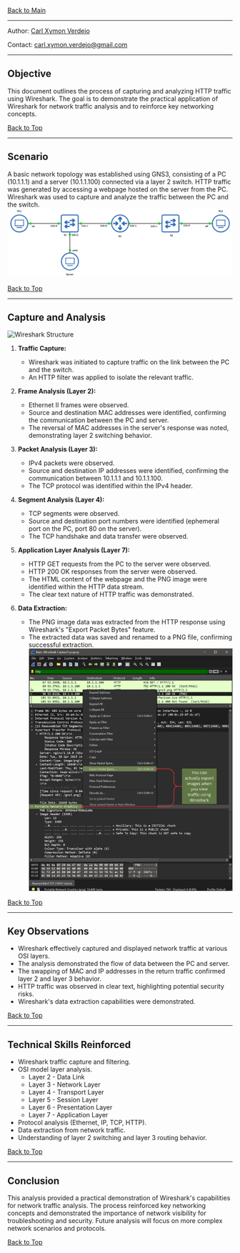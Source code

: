 <a name="top"></a>
[Back to Main](https://github.com/caxylive/Net_Projects/blob/main/README.md)

---

Author: [Carl Xymon Verdejo](https://hardworking-lion-z4sd3b.mystrikingly.com/)

Contact: carl.xymon.verdejo@gmail.com

---

## Objective

This document outlines the process of capturing and analyzing HTTP traffic using Wireshark. The goal is to demonstrate the practical application of Wireshark for network traffic analysis and to reinforce key networking concepts.

[Back to Top](#top)

---

## Scenario

A basic network topology was established using GNS3, consisting of a PC (10.1.1.1) and a server (10.1.1.100) connected via a layer 2 switch. HTTP traffic was generated by accessing a webpage hosted on the server from the PC. Wireshark was used to capture and analyze the traffic between the PC and the switch.
![Network Topology](screenshot/network-topology.png)

[Back to Top](#top)

---

## Capture and Analysis

![Wireshark Structure](screenshot/wireshark-packet-detail-panel.png)

1.  **Traffic Capture:**
    * Wireshark was initiated to capture traffic on the link between the PC and the switch.
    * An HTTP filter was applied to isolate the relevant traffic.

2.  **Frame Analysis (Layer 2):**
    * Ethernet II frames were observed.
    * Source and destination MAC addresses were identified, confirming the communication between the PC and server.
    * The reversal of MAC addresses in the server's response was noted, demonstrating layer 2 switching behavior.

3.  **Packet Analysis (Layer 3):**
    * IPv4 packets were observed.
    * Source and destination IP addresses were identified, confirming the communication between 10.1.1.1 and 10.1.1.100.
    * The TCP protocol was identified within the IPv4 header.

4.  **Segment Analysis (Layer 4):**
    * TCP segments were observed.
    * Source and destination port numbers were identified (ephemeral port on the PC, port 80 on the server).
    * The TCP handshake and data transfer were observed.

5.  **Application Layer Analysis (Layer 7):**
    * HTTP GET requests from the PC to the server were observed.
    * HTTP 200 OK responses from the server were observed.
    * The HTML content of the webpage and the PNG image were identified within the HTTP data stream.
    * The clear text nature of HTTP traffic was demonstrated.

6.  **Data Extraction:**
    * The PNG image data was extracted from the HTTP response using Wireshark's "Export Packet Bytes" feature.
    * The extracted data was saved and renamed to a PNG file, confirming successful extraction.
    ![Data Extraction](screenshot/wireshark-png-export.png)

[Back to Top](#top)

---

## Key Observations

* Wireshark effectively captured and displayed network traffic at various OSI layers.
* The analysis demonstrated the flow of data between the PC and server.
* The swapping of MAC and IP addresses in the return traffic confirmed layer 2 and layer 3 behavior.
* HTTP traffic was observed in clear text, highlighting potential security risks.
* Wireshark's data extraction capabilities were demonstrated.

[Back to Top](#top)

---

## Technical Skills Reinforced

* Wireshark traffic capture and filtering.
* OSI model layer analysis.
   * Layer 2 - Data Link
   * Layer 3 - Network Layer
   * Layer 4 - Transport Layer
   * Layer 5 - Session Layer
   * Layer 6 - Presentation Layer
   * Layer 7 - Application Layer
* Protocol analysis (Ethernet, IP, TCP, HTTP).
* Data extraction from network traffic.
* Understanding of layer 2 switching and layer 3 routing behavior.

[Back to Top](#top)

---

## Conclusion

This analysis provided a practical demonstration of Wireshark's capabilities for network traffic analysis. The process reinforced key networking concepts and demonstrated the importance of network visibility for troubleshooting and security. Future analysis will focus on more complex network scenarios and protocols.

[Back to Top](#top)
